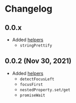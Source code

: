 # Changelog

## 0.0.x

- Added [helpers](https://github.com/Yegorich555/web-ui-pack#helpers)
  - `stringPrettify`

## 0.0.2 (Nov 30, 2021)

- Added [helpers](https://github.com/Yegorich555/web-ui-pack#helpers)
  - `detectFocusLeft`
  - `focusFirst`
  - `nestedProperty.set/get`
  - `promiseWait`
